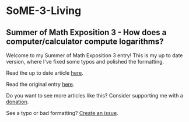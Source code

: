 # SoME-3-Living
## Summer of Math Exposition 3 - How does a computer/calculator compute logarithms?

Welcome to my Summer of Math Exposition 3 entry!  This is my up to date version, 
where I've fixed some typos and polished the formatting.

Read the up to date article [here](https://zachartrand.github.io/SoME-3-Living/).

Read the original entry [here](https://zachartrand.github.io/SoME-3/).

Do you want to see more articles like this?  Consider supporting me with a [donation](https://www.buymeacoffee.com/zachartrand).

See a typo or bad formatting? [Create an issue](https://github.com/zachartrand/SoME-3-Living/issues).
